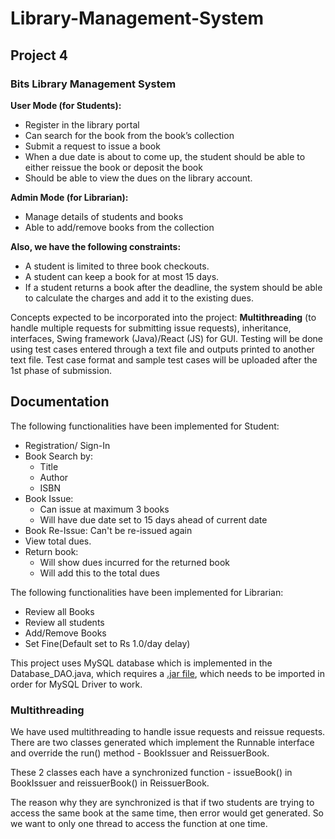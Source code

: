 # Library-Management-System

## Project 4
### Bits Library Management System

**User Mode (for Students):**
+ Register in the library portal
+ Can search for the book from the book’s collection
+ Submit a request to issue a book
+ When a due date is about to come up, the student should be able to either reissue the book or deposit the book
+ Should be able to view the dues on the library account.

**Admin Mode (for Librarian):**
+ Manage details of students and books
+ Able to add/remove books from the collection 

**Also, we have the following constraints:**
+ A student is limited to three book checkouts.
+ A student can keep a book for at most 15 days.
+ If a student returns a book after the deadline, the system should be able to calculate the charges and add it to the existing dues.

Concepts expected to be incorporated into the project: **Multithreading** (to handle multiple requests for submitting issue requests), inheritance, interfaces, Swing framework (Java)/React (JS) for GUI.
Testing will be done using test cases entered through a text file and outputs printed to another text file. Test case format and sample test cases will be uploaded after the 1st phase of submission.

## Documentation

The following functionalities have been implemented for Student:
+ Registration/ Sign-In
+ Book Search by:
  + Title
  + Author
  + ISBN
+ Book Issue:
  + Can issue at maximum 3 books
  + Will have due date set to 15 days ahead of current date
+ Book Re-Issue: Can't be re-issued again
+ View total dues.
+ Return book:
  + Will show dues incurred for the returned book
  + Will add this to the total dues

The following functionalities have been implemented for Librarian:
+ Review all Books
+ Review all students
+ Add/Remove Books
+ Set Fine(Default set to Rs 1.0/day delay)

This project uses MySQL database which is implemented in the Database_DAO.java, which requires a [.jar file](https://repo1.maven.org/maven2/mysql/mysql-connector-java/8.0.30/mysql-connector-java-8.0.30.jar), which needs to be imported in order for MySQL Driver to work.

### Multithreading

We have used multithreading to handle issue requests and reissue requests.
There are two classes generated which implement the Runnable interface
and override the run() method - BookIssuer and ReissuerBook.

These 2 classes each have a synchronized function - issueBook() in BookIssuer and 
reissuerBook() in ReissuerBook.

The reason why they are synchronized is that if two students are trying to access the same book
at the same time, then error would get generated. So we want to only one thread to access the function
at one time.
